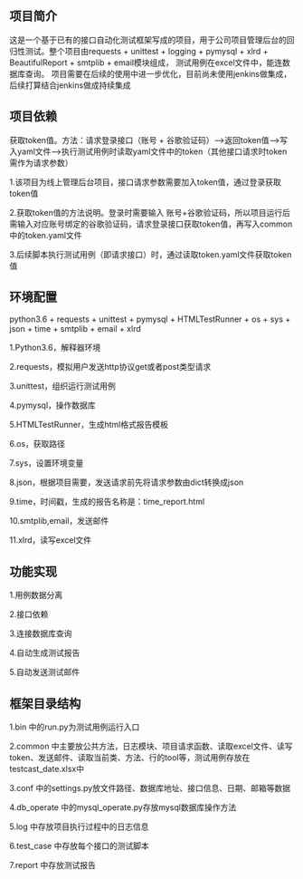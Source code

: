 ## 项目简介

这是一个基于已有的接口自动化测试框架写成的项目，用于公司项目管理后台的回归性测试。整个项目由requests + unittest + logging + pymysql + xlrd + BeautifulReport + smtplib + email模块组成， 测试用例在excel文件中，能连数据库查询。 项目需要在后续的使用中进一步优化，目前尚未使用jenkins做集成，后续打算结合jenkins做成持续集成

## 项目依赖
获取token值。方法：请求登录接口（账号 + 谷歌验证码）——>返回token值——>写入yaml文件——>执行测试用例时读取yaml文件中的token（其他接口请求时token需作为请求参数）

1.该项目为线上管理后台项目，接口请求参数需要加入token值，通过登录获取token值

2.获取token值的方法说明。登录时需要输入 账号+谷歌验证码，所以项目运行后需输入对应账号绑定的谷歌验证码，请求登录接口获取token值，再写入common中的token.yaml文件

3.后续脚本执行测试用例（即请求接口）时，通过读取token.yaml文件获取token值

## 环境配置

python3.6 + requests + unittest + pymysql + HTMLTestRunner + os + sys + json + time + smtplib + email + xlrd

1.Python3.6，解释器环境

2.requests，模拟用户发送http协议get或者post类型请求

3.unittest，组织运行测试用例

4.pymysql，操作数据库

5.HTMLTestRunner，生成html格式报告模板

6.os，获取路径

7.sys，设置环境变量

8.json，根据项目需要，发送请求前先将请求参数由dict转换成json

9.time，时间戳，生成的报告名称是：time_report.html

10.smtplib,email，发送邮件

11.xlrd，读写excel文件

## 功能实现

1.用例数据分离

2.接口依赖

3.连接数据库查询

4.自动生成测试报告

5.自动发送测试邮件

## 框架目录结构

1.bin 中的run.py为测试用例运行入口

2.common 中主要放公共方法，日志模块、项目请求函数、读取excel文件、读写token、发送邮件、读取当前类、方法、行的tool等，测试用例存放在testcast_date.xlsx中

3.conf 中的settings.py放文件路径、数据库地址、接口信息、日期、邮箱等数据

4.db_operate 中的mysql_operate.py存放mysql数据库操作方法

5.log 中存放项目执行过程中的日志信息

6.test_case 中存放每个接口的测试脚本

7.report 中存放测试报告
